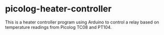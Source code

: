 # picolog-heater-controller
This is a heater controller program using Arduino to control a relay based on temperature readings from Picolog TC08 and PT104.
